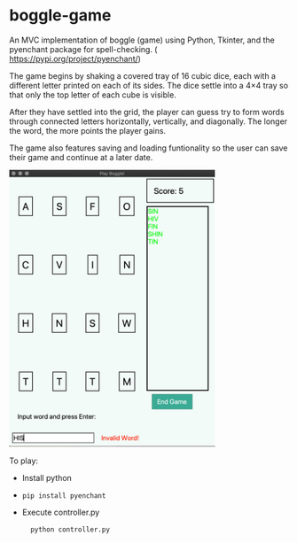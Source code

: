 # boggle-game

An MVC implementation of boggle (game) using Python, Tkinter, and the pyenchant package for spell-checking. ( https://pypi.org/project/pyenchant/)

The game begins by shaking a covered tray of 16 cubic dice, each with a different letter printed on each of its sides.
The dice settle into a 4×4 tray so that only the top letter of each cube is visible. 

After they have settled into the grid, the player can guess try to form words through connected letters horizontally, vertically, and diagonally.
The longer the word, the more points the player gains. 

The game also features saving and loading funtionality so the user can save their game and continue at a later date. 



<img alt="Gameplay" src="demo.png" height="500px"/>


To play: 

* Install python 


* ```
  pip install pyenchant
  ```


* Execute controller.py

  ```
    python controller.py
  ```
